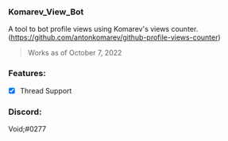 ### Komarev_View_Bot
A tool to bot profile views using Komarev's views counter. (https://github.com/antonkomarev/github-profile-views-counter)

> Works as of October 7, 2022

### Features:
- [x] Thread Support

### Discord:
Void;#0277
